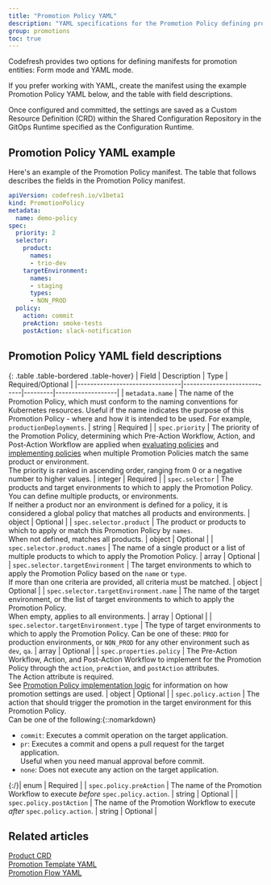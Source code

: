 ```yaml
---
title: "Promotion Policy YAML"
description: "YAML specifications for the Promotion Policy defining promotion conditions to apply to the environment"
group: promotions
toc: true
---
```



Codefresh provides two options for defining manifests for promotion entities: Form mode and YAML mode.

If you prefer working with YAML, create the manifest using the example Promotion Policy YAML below, and the table with field descriptions.

Once configured and committed, the settings are saved as a Custom Resource Definition (CRD) within the Shared Configuration Repository in the GitOps Runtime specified as the Configuration Runtime.

## Promotion Policy YAML example
Here's an example of the Promotion Policy manifest. The table that follows describes the fields in the Promotion Policy manifest. 


```yaml
apiVersion: codefresh.io/v1beta1
kind: PromotionPolicy
metadata:
  name: demo-policy
spec:
  priority: 2
  selector:
    product:
      names:
      - trio-dev
    targetEnvironment:
      names:
      - staging
      types:
      - NON_PROD
  policy:
    action: commit
    preAction: smoke-tests
    postAction: slack-notification
```



## Promotion Policy YAML field descriptions

{: .table .table-bordered .table-hover}
| Field                          | Description               | Type    | Required/Optional |
|--------------------------------|----------------------------|---------|-------------------|
| `metadata.name`                | The name of the Promotion Policy, which must conform to the naming conventions for Kubernetes resources. Useful if the name indicates the purpose of this Promotion Policy - where and how it is intended to be used. For example, `productionDeployments`.       | string  | Required          |
| `spec.priority`                | The priority of the Promotion Policy, determining which Pre-Action Workflow, Action, and Post-Action Workflow are applied when [evaluating policies]({{site.baseurl}}/docs/promotions/promotion-policy/#evaluate-promotion-settings-for-products-and-environments) and [implementing policies]({{site.baseurl}}/docs/promotions/promotion-policy/#promotion-policy-implementation-logic) when multiple Promotion Policies match the same product or environment. <br>The priority is ranked in ascending order, ranging from 0 or a negative number to higher values.  | integer | Required          |
| `spec.selector`                | The products and target environments to which to apply the Promotion Policy.<br>You can define multiple products, or environments.<br>If neither a product nor an environment is defined for a policy, it is considered a global policy that matches all products and environments.                  | object  | Optional          |
| `spec.selector.product`        | The product or products to which to apply or match this Promotion Policy by `names`. <br>When not defined, matches all products.   | object  | Optional          |
| `spec.selector.product.names`  | The name of a single product or a list of multiple products to which to apply the Promotion Policy. <!-- Required if `spec.selector.product.tags` are not used to match the Promotion Policy to the product. For example, `billing` or `- billing  - guestbook-helm, - demo-trioapp`. -->            | array   | Optional          |
| `spec.selector.targetEnvironment` | The target environments to which to apply the Promotion Policy based on the `name` or `type`. <!-- or `tag` --> <br>If more than one  criteria are provided, all criteria must be matched.        | object  | Optional          |
| `spec.selector.targetEnvironment.name` | The name of the target environment, or the list of target environments to which to apply the Promotion Policy. <br>When empty, applies to all environments.  | array   | Optional |
| `spec.selector.targetEnvironment.type` | The type of target environments to which to apply the Promotion Policy. Can be one of these: `PROD` for production environments, or `NON_PROD` for any other environment such as `dev`, `qa`.  | array   | Optional          |
| `spec.properties.policy`                  | The Pre-Action Workflow, Action, and Post-Action Workflow to implement for the Promotion Policy through the `action`, `preAction`, and `postAction` attributes. <br>The Action attribute is required.<br>See [Promotion Policy implementation logic]({{site.baseurl}}/docs/promotions/promotion-policy/#promotion-policy-implementation-logic) for information on how promotion settings are used.  | object  | Optional          |
| `spec.policy.action`           | The action that should trigger the promotion in the target environment for this Promotion Policy.<br>Can be one of the following:{::nomarkdown}<ul><li><code class="highlighter-rouge">commit</code>: Executes a commit operation on the target application.</li><li><code class="highlighter-rouge">pr</code>: Executes a commit and opens a pull request for the target application.<br>Useful when you need manual approval before commit.</li><li><code class="highlighter-rouge">none</code>: Does not execute any action on the target application. </li></ul>{:/}| enum   | Required          |
| `spec.policy.preAction`        | The name of the Promotion Workflow to execute _before_ `spec.policy.action`.                      | string  | Optional          |
| `spec.policy.postAction`       | The name of the Promotion Workflow to execute _after_ `spec.policy.action`.                         | string  | Optional          |

<!--- `spec.selector.product.tags`    The tag or a list of tags associated with a single or multiple products to which to match the Promotion Policy. Required if `spec.selector.product.names` are not used to match the Promotion Policy to the product. For example, `???`.    array    Optional      
`spec.selector.targetEnvironment.tags`   The tag, or the list tags associated with a single or multiple target environments to which to apply the Promotion Policy. <br>Required when `.targetEnvironment.name` or `.targetEnvironment.type` are not defined.  array    Optional         -->    


## Related articles
[Product CRD]({{site.baseurl}}/docs/promotions/product-crd/)  
[Promotion Template YAML]({{site.baseurl}}/docs/promotions/promotion-template-crd/)  
[Promotion Flow YAML]({{site.baseurl}}/docs/promotions/promotion-flow-crd/)  



